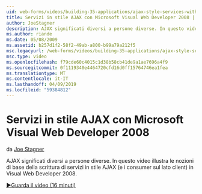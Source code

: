 ```yaml
---
uid: web-forms/videos/building-35-applications/ajax-style-services-with-microsoft-visual-web-developer-2008
title: Servizi in stile AJAX con Microsoft Visual Web Developer 2008 | Microsoft Docs
author: JoeStagner
description: AJAX significati diversi a persone diverse. In questo video illustra i fondamenti della scrittura di servizi in stile AJAX (e i consumer sul lato client) Visual sviluppare App Web....
ms.author: riande
ms.date: 05/08/2009
ms.assetid: b257d1f2-58f2-49ab-a800-b99a79a212f5
msc.legacyurl: /web-forms/videos/building-35-applications/ajax-style-services-with-microsoft-visual-web-developer-2008
msc.type: video
ms.openlocfilehash: f79cde60c4015c1d38b58cb41de9a1ae7696a4f9
ms.sourcegitcommit: 0f1119340e4464720cfd16d0ff15764746ea1fea
ms.translationtype: MT
ms.contentlocale: it-IT
ms.lasthandoff: 04/09/2019
ms.locfileid: "59384812"
---
```

# <a name="ajax-style-services-with-microsoft-visual-web-developer-2008"></a>Servizi in stile AJAX con Microsoft Visual Web Developer 2008

da [Joe Stagner](https://github.com/JoeStagner)

AJAX significati diversi a persone diverse. In questo video illustra le nozioni di base della scrittura di servizi in stile AJAX (e i consumer sul lato client) in Visual Web Developer 2008.

[&#9654;Guarda il video (16 minuti)](https://channel9.msdn.com/Blogs/ASP-NET-Site-Videos/ajax-style-services-with-microsoft-visual-web-developer-2008)
